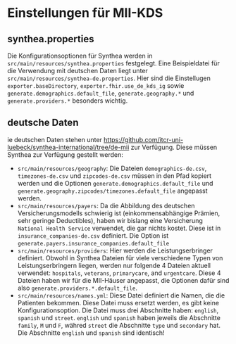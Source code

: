 # Einstellungen für MII-KDS

## synthea.properties

Die Konfigurationsoptionen für Synthea werden in `src/main/resources/synthea.properties` festgelegt. Eine Beispieldatei für die Verwendung mit deutschen Daten liegt unter `src/main/resources/synthea-de.properties`.
Hier sind die Einstellugen `exporter.baseDirectory`, `exporter.fhir.use_de_kds_ig` sowie `generate.demographics.default_file`, `generate.geography.*` und `generate.providers.*` besonders wichtig.

## deutsche Daten

ie deutschen Daten stehen unter https://github.com/itcr-uni-luebeck/synthea-international/tree/de-mii zur Verfügung. Diese müssen Synthea zur Verfügung gestellt werden:

- `src/main/resources/geography`: Die Dateien `demographics-de.csv`, `timezones-de.csv` und `zipcodes-de.csv` müssen in den Pfad kopiert werden und die Optionen `generate.demographics.default_file` und `generate.geography.zipcodes/timezones.default_file` angepasst werden. 
- `src/main/resources/payers`: Da die Abbildung des deutschen Versicherungsmodells schwierig ist (einkommensabhängige Prämien, sehr geringe Deductibles), haben wir bislang eine Versicherung `National Health Service` verwendet, die gar nichts kostet. Diese ist in `insurance_companies-de.csv` definiert. Die Option ist `generate.payers.insurance_companies.default_file`
- `src/main/resources/providers`: Hier werden die Leistungserbringer definiert. Obwohl in Synthea Dateien für viele verschiedene Typen von Leistungserbringern liegen, werden nur folgende 4 Dateien aktuell verwendet: `hospitals`, `veterans`, `primarycare`, and `urgentcare`. Diese 4 Dateien haben wir für die MII-Häuser angepasst, die Optionen dafür sind also `generate.providers.*.default_file`.
- `src/main/resources/names.yml`: Diese Datei definiert die Namen, die die Patienten bekommen. Diese Datei muss ersetzt werden, es gibt keine Konfigurationsoption. Die Datei muss drei Abschnitte haben: `english`, `spanish` und  `street`. `english` und `spanish` haben jeweils die Abschnitte `family`, `M` und `F`, währed `street` die Abschnitte `type` und `secondary` hat. Die Abschnitte `english` und `spanish` sind identisch!